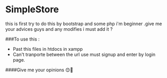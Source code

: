 # SimpleStore
this is first try to do this by bootstrap and some php i'm beginner .give me your advices guys and any modifies i must add it ? 

###To use this :
<br>
<ul>
  <li>Past this files in htdocs in xampp</li>
  <li>Can't tranporte between the url use must signup and enter by login page.</li>
</ul>
####Give me your opinions 😊🤣
